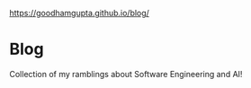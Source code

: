 https://goodhamgupta.github.io/blog/

# Blog

Collection of my ramblings about Software Engineering and AI! 

